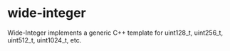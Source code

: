 # wide-integer
Wide-Integer implements a generic C++ template for uint128_t, uint256_t, uint512_t, uint1024_t, etc.
